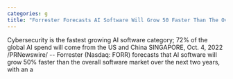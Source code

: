 ```yaml
---
categories: g
title: "Forrester Forecasts AI Software Will Grow 50 Faster Than The Overall Software Market"
---
```

Cybersecurity is the fastest growing AI software category; 72% of the global AI spend will come from the US and China  SINGAPORE, Oct. 4, 2022  /PRNewswire/ -- Forrester (Nasdaq: FORR) forecasts that AI software will grow 50% faster than the overall software market over the next two years, with an a